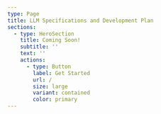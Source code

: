 ```yaml
---
type: Page
title: LLM Specifications and Development Plan
sections:
  - type: HeroSection
    title: Coming Soon!
    subtitle: ''
    text: ''
    actions:
      - type: Button
        label: Get Started
        url: /
        size: large
        variant: contained
        color: primary
---
```

